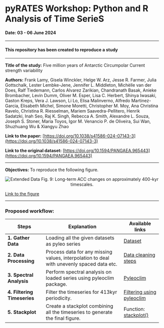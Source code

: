 # pyRATES Workshop: Python and R Analysis of Time SerieS
#### Date: 03 - 06 June 2024
---------------------------------------------
#### This repository has been created to reproduce a study
---------------------------------------------
 **Title of the study:** Five million years of Antarctic Circumpolar Current strength variability

**Authors:** Frank Lamy, Gisela Winckler, Helge W. Arz, Jesse R. Farmer, Julia Gottschalk, Lester Lembke-Jene, Jennifer L. Middleton, Michèlle van der Does, Ralf Tiedemann, Carlos Alvarez Zarikian, Chandranath Basak, Anieke Brombacher, Levin Dumm, Oliver M. Esper, Lisa C. Herbert, Shinya Iwasaki, Gaston Kreps, Vera J. Lawson, Li Lo, Elisa Malinverno, Alfredo Martinez-Garcia, Elisabeth Michel, Simone Moretti, Christopher M. Moy, Ana Christina Ravelo, Christina R. Riesselman, Mariem Saavedra-Pellitero, Henrik Sadatzki, Inah Seo, Raj K. Singh, Rebecca A. Smith, Alexandre L. Souza, Joseph S. Stoner, Maria Toyos, Igor M. Venancio P. de Oliveira, Sui Wan, Shuzhuang Wu & Xiangyu Zhao 

**Link to the paper:** [https://doi.org/10.1038/s41586-024-07143-3](https://doi.org/10.1038/s41586-024-07143-3)

**Link to the original dataset:** [https://doi.org/10.1594/PANGAEA.965443](https://doi.org/10.1594/PANGAEA.965443)

------------------------------------------------
**Objectives:** To reproduce the following figure.

<div align="center">
  <img src="https://media.springernature.com/full/springer-static/esm/art%3A10.1038%2Fs41586-024-07143-3/MediaObjects/41586_2024_7143_Fig14_ESM.jpg?as=webp" alt="Extended Data Fig. 9: Long-term ACC changes on approximately 400-kyr timescales.">
</div>


[Link to the figure](https://media.springernature.com/full/springer-static/esm/art%3A10.1038%2Fs41586-024-07143-3/MediaObjects/41586_2024_7143_Fig14_ESM.jpg?as=webp)

------------

### **Proposed workflow:**
| Steps | Explanation | Available links |
|-------| ------------| ----------|
| **1. Gather Data** | Loading all the given datasets as pyleo series | [Dataset](https://doi.org/10.1594/PANGAEA.965443)|
| **2. Data Processing**| Process data for any missing values, interpolation to deal with unevenly spaced data etc. | [Data cleaning steps](https://pyleoclim-util.readthedocs.io/en/latest/core/api.html#pyleoclim.core.series.Series.clean) |
| **3. Spectral Analysis** | Perform spectral analysis on loaded series using pyleoclim package. | [Pyleoclim](https://pyleoclim-util.readthedocs.io/en/latest/)|
| **4. Filtering Timeseries**| Filter the timeseries for 413kyr periodicity.| [Filtering using pyleoclim](http://linked.earth/PyleoTutorials/notebooks/L1_filtering_and_detrending.html) |
| **5. Stackplot**| Create a stackplot combining all the timeseries to generate the final figure. | Function: [stackplot()](https://pyleoclim-util.readthedocs.io/en/v0.7.4/utils/plotting/stackplot.html) |







